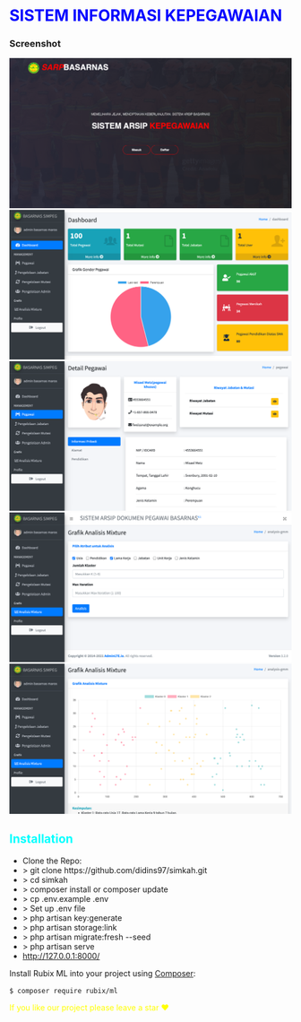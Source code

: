 <h1 style="color:blue">SISTEM INFORMASI KEPEGAWAIAN</h1>

<h3>Screenshot</h3>
<img src="public/assets/img/homebasarnas.png" />
<img src="public/assets/img/dsbbasarnas.png" />
<img src="public/assets/img/pegawaibasarnas.png" />
<img src="public/assets/img/anybasarnas.png" />
<img src="public/assets/img/resultbasarnas.png" />


<h2 style="color:cyan">Installation</h2>
<ul>
    <li>Clone the Repo: <br> </li>
    <li style=""> > git clone https://github.com/didins97/simkah.git</li>
    <li> > cd simkah</li>
    <li> > composer install or composer update</li>
    <li> > cp .env.example .env</li>
    <li> > Set up .env file</li>
    <li> > php artisan key:generate</li>
    <li> > php artisan storage:link</li>
    <li> > php artisan migrate:fresh --seed</li>
    <li> > php artisan serve</li>
    <li> <a href="http://127.0.0.1:8000/">http://127.0.0.1:8000/</a> </li>
</ul>

Install Rubix ML into your project using [Composer](https://getcomposer.org/):
```sh
$ composer require rubix/ml
```



<p style="color:yellow">If you like our project please leave a star ❤<p>
